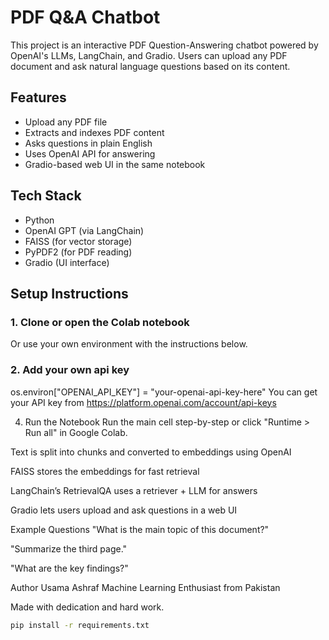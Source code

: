 # PDF Q&A Chatbot 

This project is an interactive PDF Question-Answering chatbot powered by OpenAI's LLMs, LangChain, and Gradio. Users can upload any PDF document and ask natural language questions based on its content.

## Features

- Upload any PDF file
- Extracts and indexes PDF content
- Asks questions in plain English
- Uses OpenAI API for answering
- Gradio-based web UI in the same notebook

## Tech Stack

- Python
- OpenAI GPT (via LangChain)
- FAISS (for vector storage)
- PyPDF2 (for PDF reading)
- Gradio (UI interface)

## Setup Instructions

### 1. Clone or open the Colab notebook

Or use your own environment with the instructions below.

### 2. Add your own api key 
os.environ["OPENAI_API_KEY"] = "your-openai-api-key-here"
You can get your API key from https://platform.openai.com/account/api-keys

4. Run the Notebook
Run the main cell step-by-step or click "Runtime > Run all" in Google Colab.

Text is split into chunks and converted to embeddings using OpenAI

FAISS stores the embeddings for fast retrieval

LangChain’s RetrievalQA uses a retriever + LLM for answers

Gradio lets users upload and ask questions in a web UI

Example Questions
"What is the main topic of this document?"

"Summarize the third page."

"What are the key findings?"

Author
Usama Ashraf
Machine Learning Enthusiast from Pakistan

Made with dedication and hard work.

```bash
pip install -r requirements.txt



